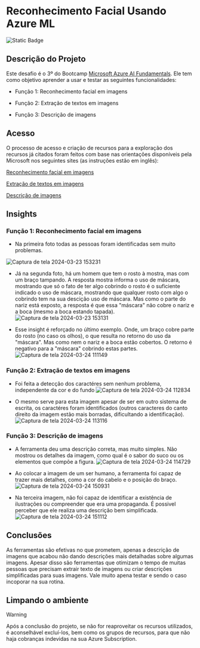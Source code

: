 # Reconhecimento Facial Usando Azure ML

![Static Badge](https://img.shields.io/badge/Status_Projeto:-Concluído_(24/Mar/2024)-green)

## Descrição do Projeto

Este desafio é o 3º do Bootcamp [Microsoft Azure AI Fundamentals](https://web.dio.me/track/microsoft-azure-ai-fundamentals). Ele tem como objetivo aprender a usar e testar as seguintes funcionalidades:

- Função 1: Reconhecimento facial em imagens

- Função 2: Extração de textos em imagens

- Função 3: Descrição de imagens

## Acesso

O processo de acesso e criação de recursos para a exploração dos recursos já citados foram feitos com base nas orientações disponíveis pela Microsoft nos seguintes sites (as instruções estão em inglês):

[Reconhecimento facial em imagens](https://microsoftlearning.github.io/mslearn-ai-fundamentals/Instructions/Labs/04-face.html)

[Extração de textos em imagens](https://microsoftlearning.github.io/mslearn-ai-fundamentals/Instructions/Labs/05-ocr.html)

[Descrição de imagens](https://microsoftlearning.github.io/mslearn-ai-fundamentals/Instructions/Labs/03-image-analysis.html)

## Insights

### Função 1: Reconhecimento facial em imagens

- Na primeira foto todas as pessoas foram identificadas sem muito problemas.

![Captura de tela 2024-03-23 153231](https://github.com/Natythy/Reconhecimento-facial-usando-Azure-ML/assets/88320974/a9d007f2-cd01-43d4-b0cb-70879aa71674)

- Já na segunda foto, há um homem que tem o rosto à mostra, mas com um braço tampando. A resposta mostra informa o uso de máscara, mostrando que só o fato de ter algo cobrindo o rosto é o suficiente  indicado o uso de máscara, mostrando que qualquer rosto com algo o cobrindo tem na sua descição uso de máscara. Mas como o parte do nariz está exposto, a resposta é que essa "máscara" não cobre o nariz e a boca (mesmo a boca estando tapada).
![Captura de tela 2024-03-23 153131](https://github.com/Natythy/Reconhecimento-facial-usando-Azure-ML/assets/88320974/28c0955f-5cc0-41af-863f-6df80bbd0dcb)

- Esse insight é reforçado no último exemplo. Onde, um braço cobre parte do rosto (no caso os olhos), o que resulta no retorno do uso da "máscara". Mas como nem o nariz e a boca estão cobertos. O retorno é negativo para a "máscara" cobrindo estas partes.
![Captura de tela 2024-03-24 111149](https://github.com/Natythy/Reconhecimento-facial-usando-Azure-ML/assets/88320974/7c9e71ff-c6a3-46dd-87f2-d1d09cf45f90)

### Função 2: Extração de textos em imagens

- Foi feita a detecção dos caractéres sem nenhum problema, independente da cor e do fundo
![Captura de tela 2024-03-24 112834](https://github.com/Natythy/Reconhecimento-facial-usando-Azure-ML/assets/88320974/1dcb12a0-c854-487b-9424-0ed3c8b6db59)

- O mesmo serve para esta imagem apesar de ser em outro sistema de escrita, os caractéres foram identificados (outros caracteres do canto direito da imagem estão mais borradas, dificultando a identificação).
![Captura de tela 2024-03-24 113116](https://github.com/Natythy/Reconhecimento-facial-usando-Azure-ML/assets/88320974/8691e67a-8b77-43ca-a040-b6950b0dce2a)

### Função 3: Descrição de imagens

- A ferramenta deu uma descrição correta, mas muito simples. Não mostrou os detalhes da imagem, como qual é o sabor do suco ou os elementos que compõe a figura.
![Captura de tela 2024-03-24 114729](https://github.com/Natythy/Reconhecimento-facial-usando-Azure-ML/assets/88320974/12ad7773-e829-43a6-a53e-6ce4d638ada4)

- Ao colocar a imagem de um ser humano, a ferramenta foi capaz de trazer mais detalhes, como a cor do cabelo e o posição do braço.
![Captura de tela 2024-03-24 150931](https://github.com/Natythy/Reconhecimento-facial-usando-Azure-ML/assets/88320974/f91d3cd0-6ebb-4cc5-b86f-dd3e5e4d8aa2)

- Na terceira imagem, não foi capaz de identificar a existência de ilustrações ou compreender que era uma propaganda. É possivel perceber que ele realiza uma descrição bem simplificada.
![Captura de tela 2024-03-24 151112](https://github.com/Natythy/Reconhecimento-facial-usando-Azure-ML/assets/88320974/60ffc011-2531-4485-a5e0-04f195779846)

## Conclusões

As ferramentas são efetivas no que prometem, apenas a descrição de imagens que acabou não dando descrições mais detalhadas sobre algumas imagens. Apesar disso são ferramentas que otimizam o tempo de muitas pessoas que precisam extrair texto de imagens ou criar descrições simplificadas para suas imagens. Vale muito apena testar e sendo o caso incoporar na sua rotina.

## Limpando o ambiente

> [!WARNING]
> Após a conclusão do projeto, se não for reaproveitar os recursos utilizados, é aconselhável excluí-los, bem como os grupos de recursos, para que não haja cobranças indevidas na sua Azure Subscription.

